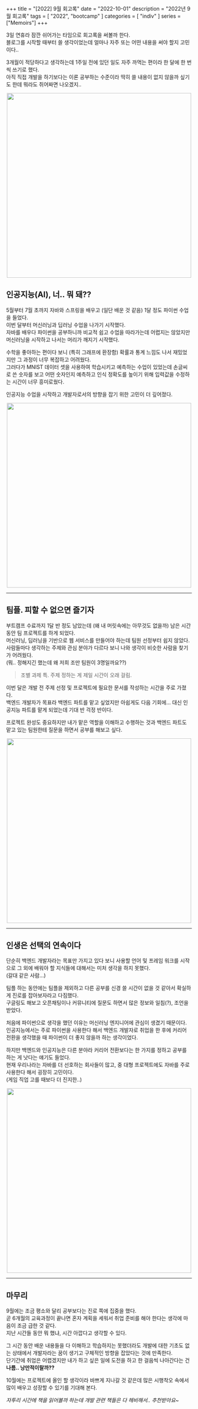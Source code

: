 +++
title = "[2022] 9월 회고록"
date = "2022-10-01"
description = "2022년 9월 회고록"
tags = [
    "2022",
    "bootcamp"
]
categories = [
    "indiv"
]
series = ["Memoirs"]
+++

3일 연휴라 잠깐 쉬어가는 타임으로 회고록을 써볼까 한다. <br> 블로그를 시작할 때부터 쓸 생각이었는데 얼마나 자주 또는 어떤 내용을 써야 할지 고민이다..

3개월이 적당하다고 생각하는데 1주일 전에 있던 일도 자주 까먹는 편이라 한 달에 한 번씩 쓰기로 했다. <br> 아직 직접 개발을 하기보다는 이론 공부하는 수준이라 딱히 쓸 내용이 없지 않을까 싶기도 한데 뭐라도 쥐어짜면 나오겠지..
<p align="center"><img src="https://github.com/kmseunh/blog/assets/105186724/243fd889-2d0c-471a-bda6-40bde17ae563" width="500"></p>

<!--more-->

## 인공지능(AI), 너.. 뭐 돼??

5월부터 7월 초까지 자바와 스프링을 배우고 (일단 배운 것 같음) 1달 정도 파이썬 수업을 들었다. <br> 이번 달부터 머신러닝과 딥러닝 수업을 나가기 시작했다. <br> 자바를 배우다 파이썬을 공부하니까 비교적 쉽고 수업을 따라가는데 어렵지는 않았지만 머신러닝을 시작하고 나서는 머리가 깨지기 시작했다.

수학을 좋아하는 편이다 보니 (특히 그래프에 환장함) 확률과 통계 느낌도 나서 재밌었지만 그 과정이 너무 복잡하고 어려웠다. <br> 그러다가 MNIST 데이터 셋을 사용하여 학습시키고 예측하는 수업이 있었는데 손글씨로 쓴 숫자를 보고 어떤 숫자인지 예측하고 인식 정확도를 높이기 위해 입력값을 수정하는 시간이 너무 흥미로웠다.

인공지능 수업을 시작하고 개발자로서의 방향을 잡기 위한 고민이 더 깊어졌다.
<p align="center"><img src="https://github.com/kmseunh/blog/assets/105186724/74530ca3-cb63-43d3-b0b0-0c65487400ef" width="500"></p>

<hr>

## 팀플. 피할 수 없으면 즐기자

부트캠프 수료까지 1달 반 정도 남았는데 (왜 내 머릿속에는 아무것도 없을까) 남은 시간 동안 팀 프로젝트를 하게 되었다. <br> 머신러닝, 딥러닝을 기반으로 웹 서비스를 만들어야 하는데 팀원 선정부터 쉽지 않았다. <br> 사람들마다 생각하는 주제와 관심 분야가 다르다 보니 나와 생각이 비슷한 사람을 찾기가 어려웠다. <br> (뭐.. 정해지긴 했는데 왜 저희 조만 팀원이 3명일까요??)
> 조별 과제 특. 주제 정하는 게 제일 시간이 오래 걸림.

이번 달은 개발 전 주제 선정 및 프로젝트에 필요한 문서를 작성하는 시간을 주로 가졌다. <br> 백엔드 개발자가 목표라 백엔드 파트를 맡고 싶었지만 아쉽게도 다음 기회에... 대신 인공지능 파트를 맡게 되었는데 기대 반 걱정 반이다.

프로젝트 완성도 중요하지만 내가 맡은 역할을 이해하고 수행하는 것과 백엔드 파트도 맡고 있는 팀원한테 질문을 하면서 공부를 해보고 싶다.
<p align="center"><img src="https://github.com/kmseunh/blog/assets/105186724/272cc9cc-3bba-4472-878d-11666d23ff6f" width="500"></p>

<hr>

## 인생은 선택의 연속이다

단순히 백엔드 개발자라는 목표만 가지고 있다 보니 사용할 언어 및 프레임 워크를 시작으로 그 외에 배워야 할 지식들에 대해서는 미처 생각을 하지 못했다. <br> (갈대 같은 사람...)

팀플 하는 동안에는 팀플을 제외하고 다른 공부를 신경 쓸 시간이 없을 것 같아서 확실하게 진로를 잡아보자라고 다짐했다. <br>
구글링도 해보고 오픈채팅이나 커뮤니티에 질문도 하면서 많은 정보와 일침(?), 조언을 받았다.

처음에 파이썬으로 생각을 했던 이유는 머신러닝 엔지니어에 관심이 생겼기 때문이다. <br> 인공지능에서는 주로 파이썬을 사용한다 해서 백엔드 개발자로 취업을 한 후에 커리어 전환을 생각했을 때 파이썬이 더 좋지 않을까 하는 생각이었다.

하지만 백엔드와 인공지능은 다른 분야라 커리어 전환보다는 한 가지를 정하고 공부를 하는 게 낫다는 얘기도 들었다. <br> 현재 우리나라는 자바를 더 선호하는 회사들이 많고, 중 대형 프로젝트에도 자바를 주로 사용한다 해서 굉장히 고민이다. <br> (게임 직업 고를 때보다 더 진지한..)
<p align="center"><img src="https://github.com/kmseunh/blog/assets/105186724/f33041db-26ea-47b0-8af8-2dfbefbca207" width="500"></p>

<hr>

## 마무리

9월에는 조금 평소와 달리 공부보다는 진로 쪽에 집중을 했다. <br> 곧 6개월의 교육과정이 끝나면 혼자 계획을 세워서 취업 준비를 해야 한다는 생각에 마음이 조금 급한 것 같다. <br> 지난 시간들 동안 뭐 했냐, 시간 아깝다고 생각할 수 있다.

그 시간 동안 배운 내용들을 다 이해하고 학습하지는 못했더라도 개발에 대한 기초도 없는 상태에서 개발자라는 꿈이 생기고 구체적인 방향을 잡았다는 것에 만족한다. <br> 단기간에 취업은 어렵겠지만 내가 하고 싶은 일에 도전을 하고 한 걸음씩 나아간다는 건 **나름.. 낭만적이랄까??**

10월에는 프로젝트에 올인 할 생각이라 바쁘게 지나갈 것 같은데 많은 시행착오 속에서 많이 배우고 성장할 수 있기를 기대해 본다.

_자투리 시간에 책을 읽어볼까 하는데 개발 관련 책들은 다 헤비해서.. 추천받아요~_
